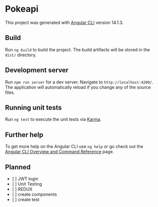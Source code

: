 # Pokeapi

This project was generated with [Angular CLI](https://github.com/angular/angular-cli) version 14.1.3.

## Build

Run `ng build` to build the project. The build artifacts will be stored in the `dist/` directory.

## Development server

Run `npm run server` for a dev server. Navigate to `http://localhost:4200/`. The application will automatically reload if you change any of the source files.


## Running unit tests

Run `ng test` to execute the unit tests via [Karma](https://karma-runner.github.io).


## Further help

To get more help on the Angular CLI use `ng help` or go check out the [Angular CLI Overview and Command Reference](https://angular.io/cli) page.

## Planned

- \[ ] JWT login
- \[ ] Unit Testing
- \[ ] REDUX
- \[ ] create components
- \[ ] create test
